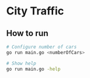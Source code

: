 # City Traffic

## How to run

```bash
# Configure number of cars
go run main.go <numberOfCars>

# Show help
go run main.go -help
```
